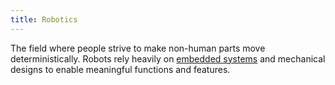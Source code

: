 ```yaml
---
title: Robotics
---
```


The field where people strive to make non-human parts move deterministically. Robots rely heavily on [embedded systems](/tags/embedded) and mechanical designs to enable meaningful functions and features.
